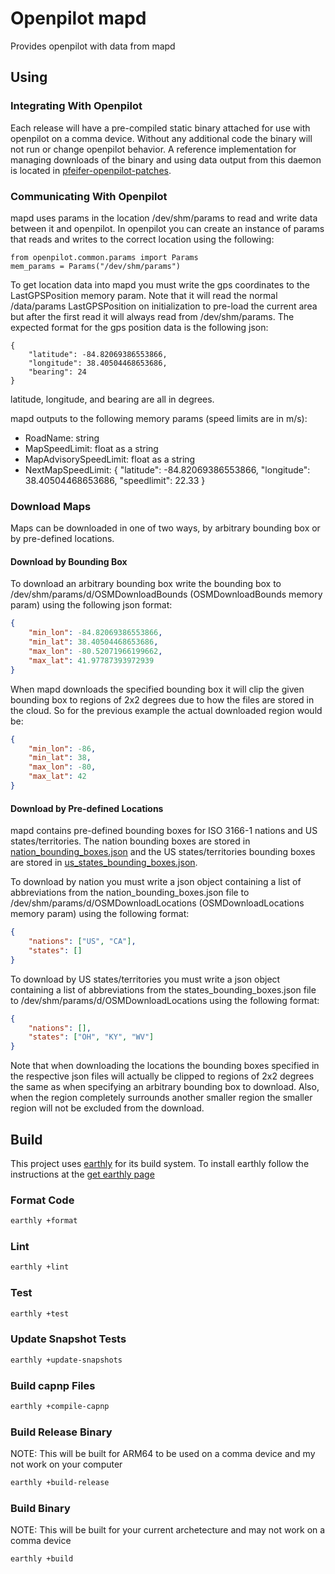 # Openpilot mapd
Provides openpilot with data from mapd

## Using
### Integrating With Openpilot
Each release will have a pre-compiled static binary attached for use with
openpilot on a comma device. Without any additional code the binary will not run
or change openpilot behavior. A reference implementation for managing downloads
of the binary and using data output from this daemon is located in
[pfeifer-openpilot-patches](https://github.com/pfeiferj/openpilot/tree/pfeifer-openpilot-patches/mapd).

### Communicating With Openpilot
mapd uses params in the location /dev/shm/params to read and write data between
it and openpilot. In openpilot you can create an instance of params that reads
and writes to the correct location using the following:
```
from openpilot.common.params import Params
mem_params = Params("/dev/shm/params")
```

To get location data into mapd you must write the gps coordinates to the
LastGPSPosition memory param. Note that it will read the normal /data/params
LastGPSPosition on initialization to pre-load the current area but after the
first read it will always read from /dev/shm/params. The expected format for the
gps position data is the following json:
```
{
    "latitude": -84.82069386553866,
    "longitude": 38.40504468653686,
    "bearing": 24
}
```
latitude, longitude, and bearing are all in degrees.

mapd outputs to the following memory params (speed limits are in m/s):
* RoadName: string
* MapSpeedLimit: float as a string
* MapAdvisorySpeedLimit: float as a string
* NextMapSpeedLimit: { "latitude": -84.82069386553866, "longitude": 38.40504468653686, "speedlimit": 22.33 }

### Download Maps
Maps can be downloaded in one of two ways, by arbitrary bounding box or by
pre-defined locations.

#### Download by Bounding Box
To download an arbitrary bounding box write the bounding box to
/dev/shm/params/d/OSMDownloadBounds (OSMDownloadBounds memory param) using the
following json format:
```json
{
    "min_lon": -84.82069386553866,
    "min_lat": 38.40504468653686,
    "max_lon": -80.52071966199662,
    "max_lat": 41.97787393972939
}
```

When mapd downloads the specified bounding box it will clip the given bounding
box to regions of 2x2 degrees due to how the files are stored in the cloud. So
for the previous example the actual downloaded region would be:
```json
{
    "min_lon": -86,
    "min_lat": 38,
    "max_lon": -80,
    "max_lat": 42
}
```
#### Download by Pre-defined Locations
mapd contains pre-defined bounding boxes for ISO 3166-1 nations and US
states/territories. The nation bounding boxes are stored in
[nation_bounding_boxes.json](./nation_bounding_boxes.json) and the US
states/territories bounding boxes are stored in
[us_states_bounding_boxes.json](./us_states_bounding_boxes.json).

To download by nation you must write a json object containing a list of
abbreviations from the nation_bounding_boxes.json file to
/dev/shm/params/d/OSMDownloadLocations (OSMDownloadLocations memory param) using
the following format:
```json
{
    "nations": ["US", "CA"],
    "states": []
}
```
To download by US states/territories you must write a json object containing a
list of abbreviations from the states_bounding_boxes.json file to
/dev/shm/params/d/OSMDownloadLocations using the following format:
```json
{
    "nations": [],
    "states": ["OH", "KY", "WV"]
}
```

Note that when downloading the locations the bounding boxes specified in the
respective json files will actually be clipped to regions of 2x2 degrees the
same as when specifying an arbitrary bounding box to download. Also, when the
region completely surrounds another smaller region the smaller region will not
be excluded from the download.


## Build
This project uses [earthly](https://github.com/earthly/earthly/) for its build
system. To install earthly follow the instructions at the
[get earthly page](https://earthly.dev/get-earthly)

### Format Code
```bash
earthly +format
```

### Lint
```bash
earthly +lint
```

### Test
```bash
earthly +test
```

### Update Snapshot Tests
```bash
earthly +update-snapshots
```

### Build capnp Files
```bash
earthly +compile-capnp
```

### Build Release Binary
NOTE: This will be built for ARM64 to be used on a comma device and my not work
on your computer
```bash
earthly +build-release
```

### Build Binary
NOTE: This will be built for your current archetecture and may not work on a
comma device
```bash
earthly +build
```

